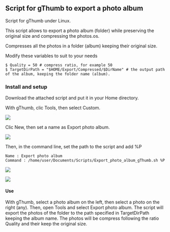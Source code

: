 ## Script for gThumb to export a photo album

Script for gThumb under Linux.


This script allows to export a photo album (folder) while preserving the original size and compressing the photos.os.

Compresses all the photos in a folder (album) keeping their original size.



Modify these variables to suit to your needs

    $ Quality = 50 # compress ratio, for example 50
    $ TargetDirPath = "$HOME/Export/Compressed/$DirName" # the output path of the album, keeping the folder name (album).


### Install and setup 

Download the attached script and put it in your Home directory.

With gThumb, clic Tools, then select Custom.

![](http://img15.hostingpics.net/pics/564395personnaliser.png)

Clic New, then set a name as Export photo album.

![](http://img15.hostingpics.net/pics/450457new.png)

Then, in the command line, set the path to the script and add %P

    Name : Export photo album
    Command : /home/user/Documents/Scripts/Export_photo_album_gThumb.sh %P
    
![](http://img15.hostingpics.net/pics/879469save.png)


![](http://img15.hostingpics.net/pics/363539progress.png)


#### Use
With gThumb, select a photo album on the left, then select a photo on the right (any). Then, open Tools and select Export photo album. The script will export the photos of the folder to the path specified in TargetDirPath keeping the album name. The photos will be compress following the ratio Quality and their keep the original size.

